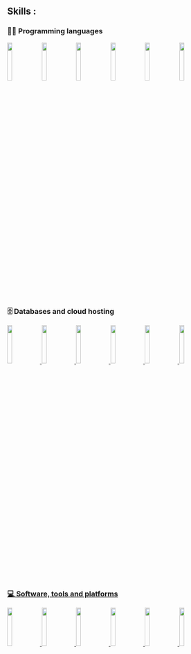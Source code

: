  ## Skills : 
 ### 👨‍💻 Programming languages

<code><a href="https://github.com/Guo-Bicheng"><img width="15%" src="https://www.vectorlogo.zone/logos/python/python-ar21.svg"></a></code> 
<code><a href="https://github.com/Guo-Bicheng"><img width="15%" src="https://www.vectorlogo.zone/logos/javascript/javascript-ar21.svg"></a></code>
<code><a href="https://github.com/Guo-Bicheng"><img width="15%" src="https://www.vectorlogo.zone/logos/nodejs/nodejs-ar21.svg"></a></code>
<code><a href="https://github.com/Guo-Bicheng"><img width="15%" src="https://www.vectorlogo.zone/logos/w3_css/w3_css-ar21.svg"></a></code>
<code><a href="https://github.com/Guo-Bicheng"><img width="15%" src="https://www.vectorlogo.zone/logos/w3_html5/w3_html5-ar21.svg"></a></code>
<code><a href="https://github.com/Guo-Bicheng"><img width="15%" src="https://www.vectorlogo.zone/logos/lua/lua-ar21.svg"></a></code>



### 🗄️ Databases and cloud hosting

<code><a href="https://github.com/Guo-Bicheng"><img width="15%" src="https://www.vectorlogo.zone/logos/github/github-ar21.svg"></code>
<code><a href="https://github.com/Guo-Bicheng"><img width="15%" src="https://www.vectorlogo.zone/logos/google_cloud/google_cloud-ar21.svg"></code>
<code><a href="https://github.com/Guo-Bicheng"><img width="15%" src="https://www.vectorlogo.zone/logos/oracle/oracle-ar21.svg"></code>
<code><a href="https://github.com/Guo-Bicheng"><img width="15%" src="https://www.vectorlogo.zone/logos/replit/replit-ar21.svg"></code>
<code><a href="https://github.com/Guo-Bicheng"><img width="15%" src="https://www.vectorlogo.zone/logos/circleci/circleci-ar21.svg"></code>
<code><a href="https://github.com/Guo-Bicheng"><img width="15%" src="https://www.vectorlogo.zone/logos/hostgator/hostgator-ar21.svg"></code>

### 💻 Software, tools and platforms

<code><a href="https://github.com/Guo-Bicheng"><img width="15%" src="https://www.vectorlogo.zone/logos/visualstudio_code/visualstudio_code-ar21.svg"></code>
<code><a href="https://github.com/Guo-Bicheng"><img width="15%" src="https://www.vectorlogo.zone/logos/virtualbox/virtualbox-ar21.svg"></code>
<code><a href="https://github.com/Guo-Bicheng"><img width="15%" src="https://www.vectorlogo.zone/logos/stackoverflow/stackoverflow-ar21.svg"></code>
<code><a href="https://github.com/Guo-Bicheng"><img width="15%" src="https://www.vectorlogo.zone/logos/hackerone/hackerone-ar21.svg"></code>
<code><a href="https://github.com/Guo-Bicheng"><img width="15%" src="https://www.vectorlogo.zone/logos/bugsnag/bugsnag-ar21.svg"></code>
<code><a href="https://github.com/Guo-Bicheng"><img width="15%" src="https://www.vectorlogo.zone/logos/jetbrains/jetbrains-ar21.svg"></code>

